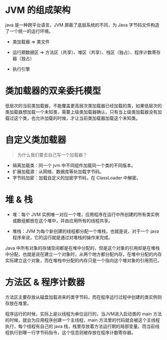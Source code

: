 # JVM 的组成架构
java 是一种跨平台语言，JVM 屏蔽了底层系统的不同，为 Java 字节码文件构造了一个统一的运行环境。

- 类加载器 => 类文件

- 运行期数据区 => 方法区（共享）、堆区（共享）、栈区（独占）、程序计数寄存器（独占）

- 执行引擎

# 类加载器的双亲委托模型
低层次的当前类加载器，不能覆盖更高层次类加载器已经加载的类，如果低层次的类加载器想加载一个未知类，需要上级类加载器确认，只有当上级类加载器没有加载过这个类，也允许加载的时候，才让当前类加载器加载这个未知类。

# 自定义类加载器
> 为什么我们要去自己写一个加载器？
- 隔离加载类：同一个 jvm 中不同组件加载同一个类的不同版本。
- 扩展加载源：从网络、数据库等处加载字节码。
- 字节码加密：加载自定义的加密字节码，在 ClassLoader 中解密。

# 堆 & 栈
- 堆：每个 JVM 实例唯一对应一个堆，应用程序在运行中所创建的所有类实例或数组都放在这个堆中，并由应用所有的线程共享。

- 堆栈：JVM 为每个新创建的线程都分配一个堆栈，也就是说，对于一个 java 程序来说，它的运行就是通过对堆栈的操作来完成。

Java 中所有对象的存储空间都是在堆中分配的，但是这个对象的引用却是在堆栈中分配，也就是说在建立一个对象时，从两个地方都分配内存，在堆中分配的内存实际建立这个对象，而在堆栈中分配的内存只是一个指向这个堆对象的引用而已。

# 方法区 & 程序计数器
方法区主要存放从磁盘加载进来的类字节码，而在程序运行过程中创建的类实例则存放在堆里。

程序运行的时候，实际上是以线程为单位运行的，当JVM进入启动类的 main 方法的时候，就会为应用程序创建一个主线程，main 方法里的代码就会被这个主线程执行，每个线程有自己的 java 栈，栈里存放着方法运行期的局部变量。而当前线程执行到哪一行字节码指令，这个信息则被存放在程序计数寄存器。